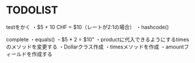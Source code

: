 # TODOLIST

testをかく
・$5 + 10 CHF = $10（レートが2:1の場合）
・hashcode()

complete
・equals()
・$5 * 2 = $10”
・productに代入できるようにするtimesのメソッドを変更する
・Dollarクラス作成
・timesメソッドを作成
・amountフィールドを作成する

